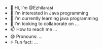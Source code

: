 - 👋 Hi, I’m @Ezhilarasi
- 👀 I’m interested in  Java programming
- 🌱 I’m currently learning java programming
- 💞️ I’m looking to collaborate on ...
- 📫 How to reach me ...
- 😄 Pronouns: ...
- ⚡ Fun fact: ...

<!---
Ezhilarasi12/Ezhilarasi12 is a ✨ special ✨ repository because its `README.md` (this file) appears on your GitHub profile.
You can click the Preview link to take a look at your changes.
--->
